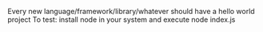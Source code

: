Every new language/framework/library/whatever should have a hello world project
To test: install node in your system and execute node index.js